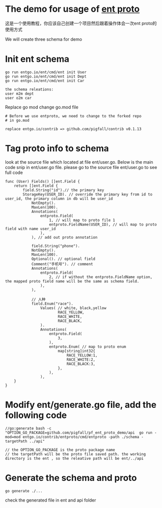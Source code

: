 # The demo for usage of [ent proto](https://github.com/pigfall/contrib)
这是一个使用教程，你应该自己创建一个项目然后跟着操作体会一次ent proto的使用方式


We will create three schema for demo

# Init ent schema
```
go run entgo.io/ent/cmd/ent init User
go run entgo.io/ent/cmd/ent init Dept
go run entgo.io/ent/cmd/ent init Car

the schema releations:
user m2m dept
user o2m car
```

Replace go mod  change go.mod file
```
# Before we use entproto, we need to change to the forked repo
# in go.mod

replace entgo.io/contrib => github.com/pigfall/contrib v0.1.13
```


# Tag proto info to schema

look at the source file which located at file ent/user.go. Below  is the main code snip in ent/user.go file. please go to the source file ent/user.go to see full code
```
func (User) Fields() []ent.Field {
	return []ent.Field {
		field.String("id").// the primary key
		StorageKey(USER_ID). // override the primary key from id to  user_id, the primary column in db will be user_id
			NotEmpty(). 
			MaxLen(100).
			Annotations(
				entproto.Field(
					1, // will map to proto file 1
					entproto.FieldName(USER_ID), // will map to proto field with name user_id
				),
			), // add out proto annotation

			field.String("phone").
			NotEmpty().
			MaxLen(100).
			Optional(). // optional field
			Comment("手机号"). // comment
			Annotations(
				entproto.Field(
					2, // if without the entproto.FieldName option, the mapped proto field name will be the same as schema field. 
				),
			),

			// 人种
			field.Enum("race").
				Values( // white, black,yellow
						RACE_YELLOW,
						RACE_WHITE,
						RACE_BLACK,
				).
				Annotations(
					entproto.Field(
						3,
					),
					entproto.Enum( // map to proto enum
						map[string]int32{
							RACE_YELLOW:1,
							RACE_WHITE:2,
							RACE_BLACK:3,
						},
					),
				),
	}
}
```


# Modify ent/generate.go file, add the following code
```
//go:generate bash -c "OPTION_GO_PACKAGE=github.com/pigfall/pf_ent_proto_demo/api  go run -mod=mod entgo.io/contrib/entproto/cmd/entproto -path ./schema -targetPath ../api"

// the OPTION_GO_PACKAGE is the proto package name 
// the targetPath will be the proto file saved path. the working directory is the ent , so the releative path will be ent/../api
```

# Generate the schema and proto
```
go generate ./...
```
check the generated file in ent and api folder

